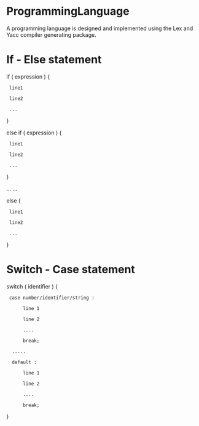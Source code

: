 # ProgrammingLanguage
A programming language is designed and implemented using the Lex and Yacc compiler generating package.

# If - Else statement

if ( expression ) {
     
     line1
     
     line2
     
     ...
     
}

else if ( expression ) {

     line1
     
     line2
     
     ...
     
}

...
...

else {

     line1
     
     line2
     
     ...
     
}


# Switch - Case statement

switch ( identifier ) {

     case number/identifier/string :
     
          line 1

          line 2

          ....

          break;
          
      .....
      
      default :
      
          line 1

          line 2

          ....

          break;
          
}
